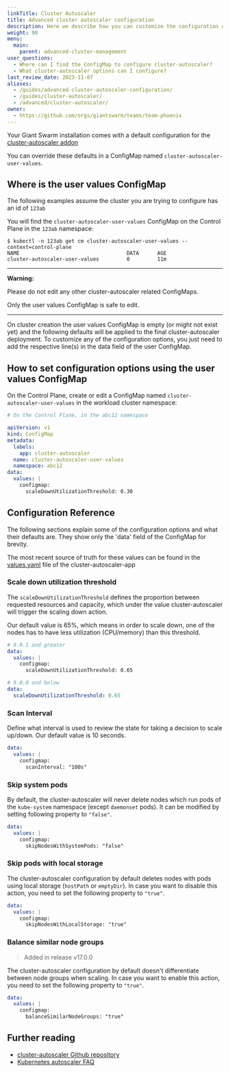 ```yaml
---
linkTitle: Cluster Autoscaler
title: Advanced cluster autoscaler configuration
description: Here we describe how you can customize the configuration of the managed cluster autoscaler service in your workload clusters.
weight: 90
menu:
  main:
    parent: advanced-cluster-management
user_questions:
  - Where can I find the ConfigMap to configure cluster-autoscaler?
  - What cluster-autoscaler options can I configure?
last_review_date: 2023-11-07
aliases:
  - /guides/advanced-cluster-autoscaler-configuration/
  - /guides/cluster-autoscaler/
  - /advanced/cluster-autoscaler/
owner:
  - https://github.com/orgs/giantswarm/teams/team-phoenix
---
```


Your Giant Swarm installation comes with a default configuration for the [cluster-autoscaler addon](https://github.com/kubernetes/autoscaler/tree/master/cluster-autoscaler)

You can override these defaults in a ConfigMap named `cluster-autoscaler-user-values`.

## Where is the user values ConfigMap

The following examples assume the cluster you are trying to configure has an id of `123ab`

You will find the `cluster-autoscaler-user-values` ConfigMap on the Control Plane in the `123ab` namespace:

```nohighlight
$ kubectl -n 123ab get cm cluster-autoscaler-user-values --context=control-plane
NAME                                   DATA      AGE
cluster-autoscaler-user-values         0         11m
```

-----

__Warning:__

Please do not edit any other cluster-autoscaler related ConfigMaps.

Only the user values ConfigMap is safe to edit.

-----

On cluster creation the user values ConfigMap is empty (or might not exist yet) and the following defaults will be applied to the final cluster-autoscaler deployment. To customize any of the configuration options, you just need to add the respective line(s) in the data field of the user ConfigMap.

## How to set configuration options using the user values ConfigMap

On the Control Plane, create or edit a ConfigMap named `cluster-autoscaler-user-values`
in the workload cluster namespace:

```yaml
# On the Control Plane, in the abc12 namespace

apiVersion: v1
kind: ConfigMap
metadata:
  labels:
    app: cluster-autoscaler
  name: cluster-autoscaler-user-values
  namespace: abc12
data:
  values: |
    configmap:
      scaleDownUtilizationThreshold: 0.30
```

## Configuration Reference

The following sections explain some of the configuration options and what their
defaults are. They show only the 'data' field of the ConfigMap for brevity.

The most recent source of truth for these values can be found in
the [values.yaml](https://github.com/giantswarm/cluster-autoscaler-app/blob/v1.1.4/helm/cluster-autoscaler-app/values.yaml) file of the cluster-autoscaler-app

### Scale down utilization threshold

The `scaleDownUtilizationThreshold` defines the proportion between requested resources and capacity, which under the value cluster-autoscaler will trigger the scaling down action.

Our default value is 65%, which means in order to scale down, one of the nodes has to have less utilization (CPU/memory) than this threshold.

```yaml
# 9.0.1 and greater
data:
  values: |
    configmap:
      scaleDownUtilizationThreshold: 0.65

# 9.0.0 and below
data:
  scaleDownUtilizationThreshold: 0.65
```

### Scan Interval

Define what interval is used to review the state for taking a decision to scale up/down. Our default value is 10 seconds.

```yaml
data:
  values: |
    configmap:
      scanInterval: "100s"
```

### Skip system pods

By default, the cluster-autoscaler will never delete nodes which run pods of the `kube-system` namespace (except `daemonset` pods). It can be modified by setting following property to `"false"`.

```yaml
data:
  values: |
    configmap:
      skipNodesWithSystemPods: "false"
```

### Skip pods with local storage

The cluster-autoscaler configuration by default deletes nodes with pods using local storage (`hostPath` or `emptyDir`). In case you want to disable this action, you need to set the following property to `"true"`.

```yaml
data:
  values: |
    configmap:
      skipNodesWithLocalStorage: "true"
```

### Balance similar node groups

> Added in release v17.0.0

The cluster-autoscaler configuration by default doesn't differentiate between node groups when scaling. In case you want to enable this action, you need to set the following property to `"true"`.

```yaml
data:
  values: |
    configmap:
      balanceSimilarNodeGroups: "true"
```

## Further reading

- [cluster-autoscaler Github repository](https://github.com/kubernetes/autoscaler/tree/master/cluster-autoscaler)
- [Kubernetes autoscaler FAQ](https://github.com/kubernetes/autoscaler/blob/master/cluster-autoscaler/FAQ.md)
